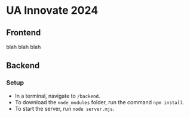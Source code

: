 # UA Innovate 2024

## Frontend
blah blah blah

## Backend

### Setup
- In a terminal, navigate to `/backend`.
- To download the `node_modules` folder, run the command `npm install`.
- To start the server, run `node server.mjs`.
